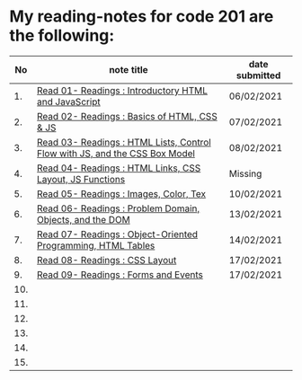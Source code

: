 # My reading-notes for code 201 are the following: 



|No|note title|date submitted|
|--|----------|----|
|1.| [Read 01- Readings : Introductory HTML and JavaScript](201/class-01.md)|06/02/2021|
|2.| [Read 02- Readings : Basics of HTML, CSS & JS](201/class-02.md)|07/02/2021|
|3.| [Read 03- Readings : HTML Lists, Control Flow with JS, and the CSS Box Model](201/class-03.md)|08/02/2021|
|4.| [Read 04- Readings : HTML Links, CSS Layout, JS Functions](201/class-04.md)|   Missing       |
|5.| [Read 05- Readings : Images, Color, Tex](201/class-05.md)|10/02/2021|
|6.| [Read 06- Readings : Problem Domain, Objects, and the DOM](201/class-06.md)|13/02/2021|
|7.| [Read 07- Readings : Object-Oriented Programming, HTML Tables](201/class-07.md)|14/02/2021|
|8.| [Read 08- Readings : CSS Layout](201/class-08.md)|17/02/2021|
|9.| [Read 09- Readings : Forms and Events](201/class-09.md)|17/02/2021|
|10.|                                              |          |
|11.|                                              |          |
|12.|                                              |          |
|13.|                                              |          |
|14.|                                              |          |
|15.|                                              |          |